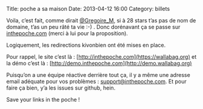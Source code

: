 Title: poche a sa maison
Date: 2013-04-12 16:00
Category: billets

Voila, c’est fait, comme dirait [@Gregoire_M](https://twitter.com/Gregoire_M), si à 28 stars t’as pas de nom de domaine, t’as un peu râté ta vie :-) . Donc dorénavant ça se passe sur [inthepoche.com](https://wallabag.org) (merci à lui pour la proposition).

Logiquement, les redirections kivonbien ont été mises en place.

Pour rappel, le site c’est là : [http://inthepoche.com](https://wallabag.org) et la démo c’est là : [http://demo.inthepoche.com](http://demo.wallabag.org)

Puisqu’on a une équipe réactive derrière tout ça, il y a même une adresse email adéquate pour vos problèmes : [support@inthepoche.com](mailto:hello@wallabag.org). Et pour faire ça bien, y’a les issues sur github, hein.

Save your links in the poche !
